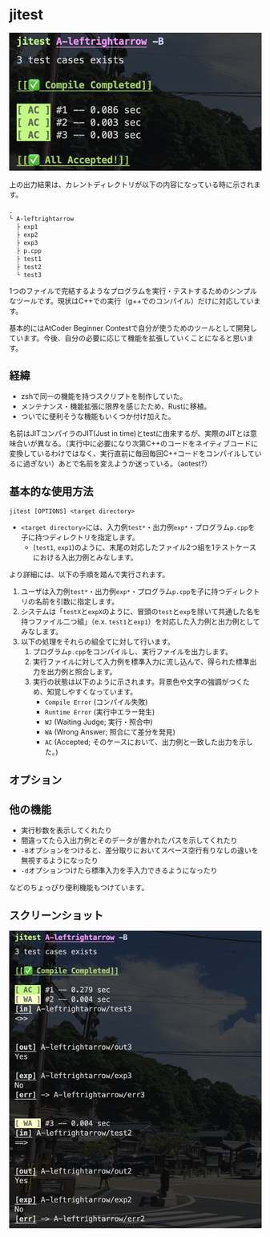 # jitest

![テストケースが全て通った時のターミナル上の表示](./dst/AC.png)

上の出力結果は、カレントディレクトリが以下の内容になっている時に示されます。

```directory
.
└ A-leftrightarrow
  ├ exp1
  ├ exp2
  ├ exp3
  ├ p.cpp
  ├ test1
  ├ test2
  └ test3
```

1つのファイルで完結するようなプログラムを実行・テストするためのシンプルなツールです。現状はC++での実行（g++でのコンパイル）だけに対応しています。

基本的にはAtCoder Beginner Contestで自分が使うためのツールとして開発しています。今後、自分の必要に応じて機能を拡張していくことになると思います。

## 経緯
- zshで同一の機能を持つスクリプトを制作していた。
- メンテナンス・機能拡張に限界を感じたため、Rustに移植。
- ついでに便利そうな機能もいくつか付け加えた。

名前はJITコンパイラのJIT(Just in time)とtestに由来するが、実際のJITとは意味合いが異なる。（実行中に必要になり次第C++のコードをネイティブコードに変換しているわけではなく、実行直前に毎回毎回C++コードをコンパイルしているに過ぎない）あとで名前を変えようか迷っている。（aotest?）

## 基本的な使用方法
```
jitest [OPTIONS] <target directory> 
```
- `<target directory>`には、入力例`test*`・出力例`exp*`・プログラム`p.cpp`を子に持つディレクトリを指定します。
  - (`test1`, `exp1`)のように、末尾の対応したファイル2つ組を1テストケースにおける入出力例とみなします。
  

より詳細には、以下の手順を踏んで実行されます。
1.  ユーザは入力例`test*`・出力例`exp*`・プログラム`p.cpp`を子に持つディレクトリの名前を引数に指定します。
2.  システムは「`testX`と`expX`のように、冒頭の`test`と`exp`を除いて共通した名を持つファイル二つ組」（e.x. `test1`と`exp1`）を対応した入力例と出力例としてみなします。
3.  以下の処理をそれらの組全てに対して行います。
    1.  プログラム`p.cpp`をコンパイルし、実行ファイルを出力します。
    2.  実行ファイルに対して入力例を標準入力に流し込んで、得られた標準出力を出力例と照合します。
    3. 実行の状態は以下のように示されます。背景色や文字の強調がつくため、知覚しやすくなっています。
        - `Compile Error` (コンパイル失敗)
        - `Runtime Error` (実行中エラー発生)
        - `WJ` (Waiting Judge; 実行・照合中)
        - `WA` (Wrong Answer; 照合にて差分を発見)
        - `AC` (Accepted; そのケースにおいて、出力例と一致した出力を示した。)
    
## オプション


## 他の機能
- 実行秒数を表示してくれたり
- 間違ってたら入出力例とそのデータが書かれたパスを示してくれたり
- `-B`オプションをつけると、差分取りにおいてスペース空行有りなしの違いを無視するようになったり
- `-d`オプションつけたら標準入力を手入力できるようになったり
  
などのちょっぴり便利機能もつけています。

## スクリーンショット
![テストケースが一部通らなかった時のターミナル上の表示](./dst/WA.png)